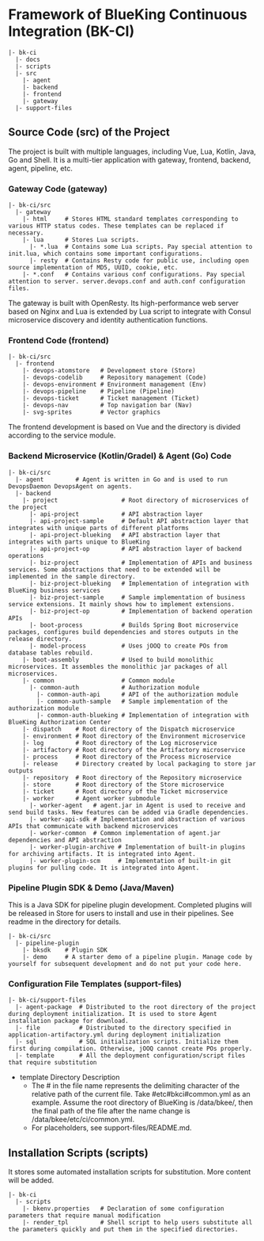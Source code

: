 # Framework of BlueKing Continuous Integration (BK-CI)

```
|- bk-ci
  |- docs  
  |- scripts
  |- src
    |- agent
    |- backend
    |- frontend
    |- gateway
  |- support-files
```

## Source Code (src) of the Project

The project is built with multiple languages, including Vue, Lua, Kotlin, Java, Go and Shell. It is a multi-tier application with gateway, frontend, backend, agent, pipeline, etc.

### Gateway Code (gateway)

```
|- bk-ci/src
  |- gateway
    |- html     # Stores HTML standard templates corresponding to various HTTP status codes. These templates can be replaced if necessary.
    |- lua      # Stores Lua scripts.
      |- *.lua  # Contains some Lua scripts. Pay special attention to init.lua, which contains some important configurations.
      |- resty  # Contains Resty code for public use, including open source implementation of MD5, UUID, cookie, etc.
    |- *.conf   # Contains various conf configurations. Pay special attention to server. server.devops.conf and auth.conf configuration files.
```

The gateway is built with OpenResty. Its high-performance web server based on Nginx and Lua is extended by Lua script to integrate with Consul microservice discovery and identity authentication functions.

### Frontend Code (frontend)

```
|- bk-ci/src
  |- frontend
    |- devops-atomstore   # Development store (Store)
    |- devops-codelib     # Repository management (Code)
    |- devops-environment # Environment management (Env)
    |- devops-pipeline    # Pipeline (Pipeline)
    |- devops-ticket      # Ticket management (Ticket)
    |- devops-nav         # Top navigation bar (Nav)
    |- svg-sprites        # Vector graphics
```
The frontend development is based on Vue and the directory is divided according to the service module.

### Backend Microservice (Kotlin/Gradel) & Agent (Go) Code

```
|- bk-ci/src
  |- agent         # Agent is written in Go and is used to run DevopsDaemon DevopsAgent on agents.
  |- backend
    |- project                  # Root directory of microservices of the project
      |- api-project            # API abstraction layer
      |- api-project-sample     # Default API abstraction layer that integrates with unique parts of different platforms
      |- api-project-blueking   # API abstraction layer that integrates with parts unique to BlueKing
      |- api-project-op         # API abstraction layer of backend operations
      |- biz-project            # Implementation of APIs and business services. Some abstractions that need to be extended will be implemented in the sample directory.
      |- biz-project-blueking   # Implementation of integration with BlueKing business services
      |- biz-project-sample     # Sample implementation of business service extensions. It mainly shows how to implement extensions.
      |- biz-project-op         # Implementation of backend operation APIs
      |- boot-process           # Builds Spring Boot microservice packages, configures build dependencies and stores outputs in the release directory.
      |- model-process          # Uses jOOQ to create POs from database tables rebuild.
    |- boot-assembly            # Used to build monolithic microservices. It assembles the monolithic jar packages of all microservices.
    |- common                   # Common module
      |- common-auth            # Authorization module
        |- common-auth-api      # API of the authorization module
        |- common-auth-sample   # Sample implementation of the authorization module
        |- common-auth-blueking # Implementation of integration with BlueKing Authorization Center
    |- dispatch    # Root directory of the Dispatch microservice
    |- environment # Root directory of the Environment microservice
    |- log         # Root directory of the Log microservice
    |- artifactory # Root directory of the Artifactory microservice
    |- process     # Root directory of the Process microservice
    |- release     # Directory created by local packaging to store jar outputs
    |- repository  # Root directory of the Repository microservice
    |- store       # Root directory of the Store microservice
    |- ticket      # Root directory of the Ticket microservice
    |- worker      # Agent worker submodule
      |- worker-agent   # agent.jar in Agent is used to receive and send build tasks. New features can be added via Gradle dependencies.
      |- worker-api-sdk # Implementation and abstraction of various APIs that communicate with backend microservices
      |- worker-common  # Common implementation of agent.jar dependencies and API abstraction
      |- worker-plugin-archive # Implementation of built-in plugins for archiving artifacts. It is integrated into Agent.
      |- worker-plugin-scm     # Implementation of built-in git plugins for pulling code. It is integrated into Agent.
```

### Pipeline Plugin SDK & Demo (Java/Maven)

This is a Java SDK for pipeline plugin development. Completed plugins will be released in Store for users to install and use in their pipelines. See readme in the directory for details.

```
|- bk-ci/src
  |- pipeline-plugin
    |- bksdk    # Plugin SDK
    |- demo     # A starter demo of a pipeline plugin. Manage code by yourself for subsequent development and do not put your code here.
```

### Configuration File Templates (support-files)

```
|- bk-ci/support-files
  |- agent-package  # Distributed to the root directory of the project during deployment initialization. It is used to store Agent installation package for download.
  |- file           # Distributed to the directory specified in application-artifactory.yml during deployment initialization
  |- sql            # SQL initialization scripts. Initialize them first during compilation. Otherwise, jOOQ cannot create POs properly.
  |- template       # All the deployment configuration/script files that require substitution
```

- template Directory Description
  - The # in the file name represents the delimiting character of the relative path of the current file. Take #etc#bkci#common.yml as an example. Assume the root directory of BlueKing is /data/bkee/, then the final path of the file after the name change is /data/bkee/etc/ci/common.yml.
  - For placeholders, see support-files/README.md.

## Installation Scripts (scripts)

It stores some automated installation scripts for substitution. More content will be added.

```
|- bk-ci
  |- scripts
    |- bkenv.properties   # Declaration of some configuration parameters that require manual modification
    |- render_tpl         # Shell script to help users substitute all the parameters quickly and put them in the specified directories.
```

